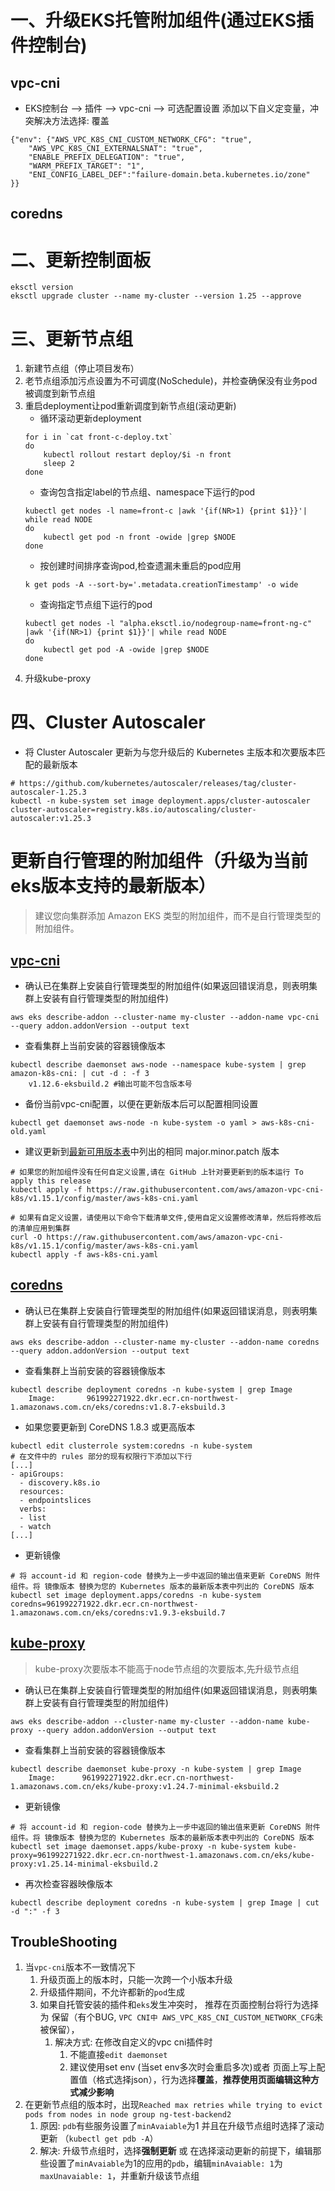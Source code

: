 # 一、升级EKS托管附加组件(通过EKS插件控制台)
## vpc-cni
* EKS控制台 --> 插件 --> vpc-cni --> 可选配置设置 添加以下自义定变量，冲突解决方法选择: 覆盖
```
{"env": {"AWS_VPC_K8S_CNI_CUSTOM_NETWORK_CFG": "true",
    "AWS_VPC_K8S_CNI_EXTERNALSNAT": "true",
    "ENABLE_PREFIX_DELEGATION": "true",
    "WARM_PREFIX_TARGET": "1",
    "ENI_CONFIG_LABEL_DEF":"failure-domain.beta.kubernetes.io/zone"
}}
```
## coredns

# 二、更新控制面板
```
eksctl version
eksctl upgrade cluster --name my-cluster --version 1.25 --approve
```

# 三、更新节点组
1. 新建节点组（停止项目发布）
2. 老节点组添加污点设置为不可调度(NoSchedule)，并检查确保没有业务pod被调度到新节点组
3. 重启deployment让pod重新调度到新节点组(滚动更新)
    * 循环滚动更新deployment
    ```
    for i in `cat front-c-deploy.txt`
    do
        kubectl rollout restart deploy/$i -n front
        sleep 2
    done
    ```
    * 查询包含指定label的节点组、namespace下运行的pod
    ```
    kubectl get nodes -l name=front-c |awk '{if(NR>1) {print $1}}'| while read NODE
    do
        kubectl get pod -n front -owide |grep $NODE
    done
    ```
    * 按创建时间排序查询pod,检查遗漏未重启的pod应用
    ```
    k get pods -A --sort-by='.metadata.creationTimestamp' -o wide
    ```
    * 查询指定节点组下运行的pod
    ```
    kubectl get nodes -l "alpha.eksctl.io/nodegroup-name=front-ng-c" |awk '{if(NR>1) {print $1}}'| while read NODE
    do
        kubectl get pod -A -owide |grep $NODE
    done
    ```
4. 升级kube-proxy

# 四、Cluster Autoscaler
* 将 Cluster Autoscaler 更新为与您升级后的 Kubernetes 主版本和次要版本匹配的最新版本
```
# https://github.com/kubernetes/autoscaler/releases/tag/cluster-autoscaler-1.25.3
kubectl -n kube-system set image deployment.apps/cluster-autoscaler cluster-autoscaler=registry.k8s.io/autoscaling/cluster-autoscaler:v1.25.3
```


# 更新自行管理的附加组件（升级为当前eks版本支持的最新版本）
>建议您向集群添加 Amazon EKS 类型的附加组件，而不是自行管理类型的附加组件。
## [vpc-cni](https://docs.aws.amazon.com/zh_cn/eks/latest/userguide/managing-vpc-cni.html#vpc-add-on-self-managed-update)
* 确认已在集群上安装自行管理类型的附加组件(如果返回错误消息，则表明集群上安装有自行管理类型的附加组件)
```
aws eks describe-addon --cluster-name my-cluster --addon-name vpc-cni --query addon.addonVersion --output text
```
* 查看集群上当前安装的容器镜像版本
```
kubectl describe daemonset aws-node --namespace kube-system | grep amazon-k8s-cni: | cut -d : -f 3
    v1.12.6-eksbuild.2 #输出可能不包含版本号
```
* 备份当前vpc-cni配置，以便在更新版本后可以配置相同设置
```
kubectl get daemonset aws-node -n kube-system -o yaml > aws-k8s-cni-old.yaml
```
* 建议更新到[最新可用版本表](https://docs.aws.amazon.com/zh_cn/eks/latest/userguide/managing-vpc-cni.html#vpc-cni-latest-available-version)中列出的相同 major.minor.patch 版本
```
# 如果您的附加组件没有任何自定义设置,请在 GitHub 上针对要更新到的版本运行 To apply this release
kubectl apply -f https://raw.githubusercontent.com/aws/amazon-vpc-cni-k8s/v1.15.1/config/master/aws-k8s-cni.yaml
```
```
# 如果有自定义设置，请使用以下命令下载清单文件,使用自定义设置修改清单，然后将修改后的清单应用到集群
curl -O https://raw.githubusercontent.com/aws/amazon-vpc-cni-k8s/v1.15.1/config/master/aws-k8s-cni.yaml
kubectl apply -f aws-k8s-cni.yaml
```

## [coredns](https://docs.aws.amazon.com/zh_cn/eks/latest/userguide/managing-coredns.html#coredns-add-on-self-managed-update)
* 确认已在集群上安装自行管理类型的附加组件(如果返回错误消息，则表明集群上安装有自行管理类型的附加组件)
```
aws eks describe-addon --cluster-name my-cluster --addon-name coredns --query addon.addonVersion --output text
```
* 查看集群上当前安装的容器镜像版本
```
kubectl describe deployment coredns -n kube-system | grep Image
    Image:       961992271922.dkr.ecr.cn-northwest-1.amazonaws.com.cn/eks/coredns:v1.8.7-eksbuild.3
```
* 如果您要更新到 CoreDNS 1.8.3 或更高版本
```
kubectl edit clusterrole system:coredns -n kube-system
# 在文件中的 rules 部分的现有权限行下添加以下行
[...]
- apiGroups:
  - discovery.k8s.io
  resources:
  - endpointslices
  verbs:
  - list
  - watch
[...]
```
* 更新镜像
```
# 将 account-id 和 region-code 替换为上一步中返回的输出值来更新 CoreDNS 附件组件。将 镜像版本 替换为您的 Kubernetes 版本的最新版本表中列出的 CoreDNS 版本
kubectl set image deployment.apps/coredns -n kube-system  coredns=961992271922.dkr.ecr.cn-northwest-1.amazonaws.com.cn/eks/coredns:v1.9.3-eksbuild.7
```

## [kube-proxy](https://docs.aws.amazon.com/zh_cn/eks/latest/userguide/managing-kube-proxy.html)
>kube-proxy次要版本不能高于node节点组的次要版本,先升级节点组
* 确认已在集群上安装自行管理类型的附加组件(如果返回错误消息，则表明集群上安装有自行管理类型的附加组件)
```
aws eks describe-addon --cluster-name my-cluster --addon-name kube-proxy --query addon.addonVersion --output text
```
* 查看集群上当前安装的容器镜像版本
```
kubectl describe daemonset kube-proxy -n kube-system | grep Image
    Image:      961992271922.dkr.ecr.cn-northwest-1.amazonaws.com.cn/eks/kube-proxy:v1.24.7-minimal-eksbuild.2
```
* 更新镜像
```
# 将 account-id 和 region-code 替换为上一步中返回的输出值来更新 CoreDNS 附件组件。将 镜像版本 替换为您的 Kubernetes 版本的最新版本表中列出的 CoreDNS 版本
kubectl set image daemonset.apps/kube-proxy -n kube-system kube-proxy=961992271922.dkr.ecr.cn-northwest-1.amazonaws.com.cn/eks/kube-proxy:v1.25.14-minimal-eksbuild.2
```
* 再次检查容器映像版本
```
kubectl describe deployment coredns -n kube-system | grep Image | cut -d ":" -f 3
```


## TroubleShooting

1. 当`vpc-cni`版本不一致情况下
   1. 升级页面上的版本时，只能一次跨一个小版本升级
   2. 升级插件期间，不允许都新的`pod`生成
   3. 如果自托管安装的插件和`eks`发生冲突时， 推荐在页面控制台将行为选择为 保留（有个BUG, `VPC CNI中 AWS_VPC_K8S_CNI_CUSTOM_NETWORK_CFG`未被保留）， 
      1. 解决方式: 在修改自定义的vpc cni插件时
         1. 不能直接`edit daemonset`
         2. 建议使用set env (当set env多次时会重启多次)或者 页面上写上配置值（格式选择json），行为选择**覆盖**，**推荐使用页面编辑这种方式减少影响**
2. 在更新节点组的版本时，出现`Reached max retries while trying to evict pods from nodes in node group ng-test-backend2`
   1. 原因: `pdb`有些服务设置了`minAvaiable`为1 并且在升级节点组时选择了滚动更新 （`kubectl get pdb -A`）
   2. 解决: 升级节点组时，选择**强制更新** 或 在选择滚动更新的前提下，编辑那些设置了`minAvaiable`为1的应用的`pdb`，编辑`minAvaiable: 1`为`maxUnavaiable: 1`，并重新升级该节点组